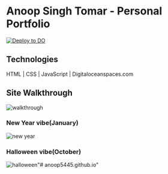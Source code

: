 # Anoop Singh Tomar - Personal Portfolio

[![Deploy to DO](https://mp-assets1.sfo2.digitaloceanspaces.com/deploy-to-do/do-btn-blue.svg)](https://cloud.digitalocean.com/apps/new?repo=https://github.com/TharindaDilshan/portfolio/tree/main)

## Technologies
HTML | CSS | JavaScript | Digitaloceanspaces.com

## Site Walkthrough
![walkthrough](https://user-images.githubusercontent.com/43146932/103401993-3b1bd700-4b71-11eb-8a05-a31940d9d9ab.gif)

### New Year vibe(January)
![new year](https://user-images.githubusercontent.com/43146932/103402180-f7759d00-4b71-11eb-86eb-b8e39332de9d.png)

### Halloween vibe(October)
![halloween](https://user-images.githubusercontent.com/43146932/103402181-fb092400-4b71-11eb-882a-dc0a1c365798.png)"# anoop5445.github.io" 
